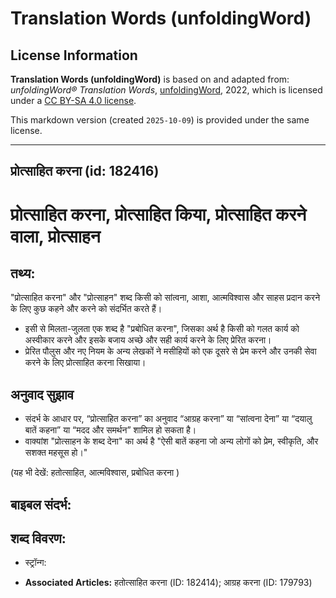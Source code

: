 # Translation Words (unfoldingWord)

## License Information

**Translation Words (unfoldingWord)** is based on and adapted from: _unfoldingWord® Translation Words_, [unfoldingWord](https://unfoldingword.org/utw), 2022, which is licensed under a [CC BY-SA 4.0 license](https://creativecommons.org/licenses/by-sa/4.0/legalcode.en).

This markdown version (created `2025-10-09`) is provided under the same license.



--------------------------------

## प्रोत्साहित करना (id: 182416)

प्रोत्साहित करना, प्रोत्साहित किया, प्रोत्साहित करने वाला, प्रोत्साहन
=====================================================================

तथ्य:
-----

"प्रोत्साहित करना" और "प्रोत्साहन" शब्द किसी को सांत्वना, आशा, आत्मविश्वास और साहस प्रदान करने के लिए कुछ कहने और करने को संदर्भित करते हैं।

* इसी से मिलता\-जुलता एक शब्द है "प्रबोधित करना", जिसका अर्थ है किसी को गलत कार्य को अस्वीकार करने और इसके बजाय अच्छे और सही कार्य करने के लिए प्रेरित करना।
* प्रेरित पौलुस और नए नियम के अन्य लेखकों ने मसीहियों को एक दूसरे से प्रेम करने और उनकी सेवा करने के लिए प्रोत्साहित करना सिखाया।

अनुवाद सुझाव
------------

* संदर्भ के आधार पर, “प्रोत्साहित करना” का अनुवाद “आग्रह करना” या “सांत्वना देना” या “दयालु बातें कहना” या “मदद और समर्थन” शामिल हो सकता है।
* वाक्यांश "प्रोत्साहन के शब्द देना" का अर्थ है "ऐसी बातें कहना जो अन्य लोगों को प्रेम, स्वीकृति, और सशक्त महसूस हो।"

(यह भी देखें: हतोत्साहित, आत्मविश्वास, प्रबोधित करना )

बाइबल संदर्भ:
-------------

शब्द विवरण:
-----------

* स्ट्रॉन्ग:

* **Associated Articles:** हतोत्साहित करना (ID: 182414); आग्रह करना (ID: 179793)

